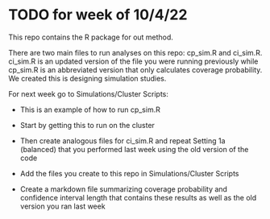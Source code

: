 # TODO for week of 10/4/22

This repo contains the R package for out method.

There are two main files to run analyses on this repo: cp_sim.R and ci_sim.R.  ci_sim.R is an updated version of the file you were running previously while cp_sim.R is an abbreviated version that only calculates coverage probability.  We created this is designing simulation studies.

For next week go to Simulations/Cluster Scripts:

* This is an example of how to run cp_sim.R 

* Start by getting this to run on the cluster

* Then create analogous files for ci_sim.R and repeat Setting 1a (balanced) that you performed last week using the old version of the code

* Add the files you create to this repo in Simulations/Cluster Scripts

* Create a markdown file summarizing coverage probability and confidence interval length that contains these results as well as the old version you ran last week
